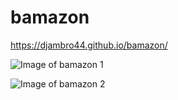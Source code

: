 # bamazon


https://djambro44.github.io/bamazon/

![Image of bamazon 1](https://djambro44.github.io/bamazon/images/bamazonScreenShot1.png)

![Image of bamazon 2](https://djambro44.github.io/bamazon/images/BamazonScreenShot2.png)
